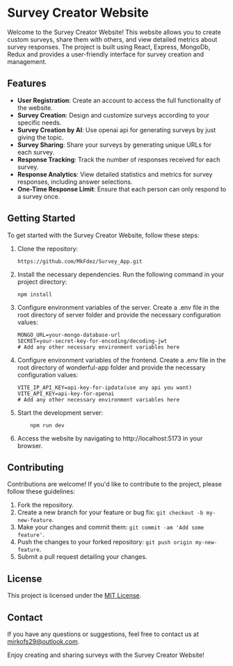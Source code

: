 # Survey Creator Website

Welcome to the Survey Creator Website! This website allows you to create custom surveys, share them with others, and view detailed metrics about survey responses. The project is built using React, Express, MongoDb, Redux and provides a user-friendly interface for survey creation and management.

## Features

- **User Registration**: Create an account to access the full functionality of the website.
- **Survey Creation**: Design and customize surveys according to your specific needs.
- **Survey Creation by AI**: Use openai api for generating surveys by just giving the topic.
- **Survey Sharing**: Share your surveys by generating unique URLs for each survey.
- **Response Tracking**: Track the number of responses received for each survey.
- **Response Analytics**: View detailed statistics and metrics for survey responses, including answer selections.
- **One-Time Response Limit**: Ensure that each person can only respond to a survey once.

## Getting Started

To get started with the Survey Creator Website, follow these steps:

1. Clone the repository:

   ```shell
   https://github.com/MkFdez/Survey_App.git
2. Install the necessary dependencies. Run the following command in your project directory:

   ```shell
   npm install
3. Configure environment variables of the server. Create a .env file in the root directory of server folder and provide the necessary configuration values:

    ```plaintext
    MONGO_URL=your-mongo-database-url
    SECRET=your-secret-key-for-encoding/decoding-jwt
    # Add any other necessary environment variables here
4. Configure environment variables of the frontend. Create a .env file in the root directory of wonderful-app folder and provide the necessary configuration values:

    ```plaintext
    VITE_IP_API_KEY=api-key-for-ipdata(use any api you want)
    VITE_API_KEY=api-key-for-openai
    # Add any other necessary environment variables here
5. Start the development server:

    ```shell
        npm run dev
6. Access the website by navigating to http://localhost:5173 in your browser.

## Contributing

Contributions are welcome! If you'd like to contribute to the project, please follow these guidelines:

1. Fork the repository.
2. Create a new branch for your feature or bug fix: `git checkout -b my-new-feature`.
3. Make your changes and commit them: `git commit -am 'Add some feature'`.
4. Push the changes to your forked repository: `git push origin my-new-feature`.
5. Submit a pull request detailing your changes.

## License

This project is licensed under the [MIT License](LICENSE.md).

## Contact

If you have any questions or suggestions, feel free to contact us at [mirkofs29@outlook.com](mailto:your-email@example.com).

Enjoy creating and sharing surveys with the Survey Creator Website!

